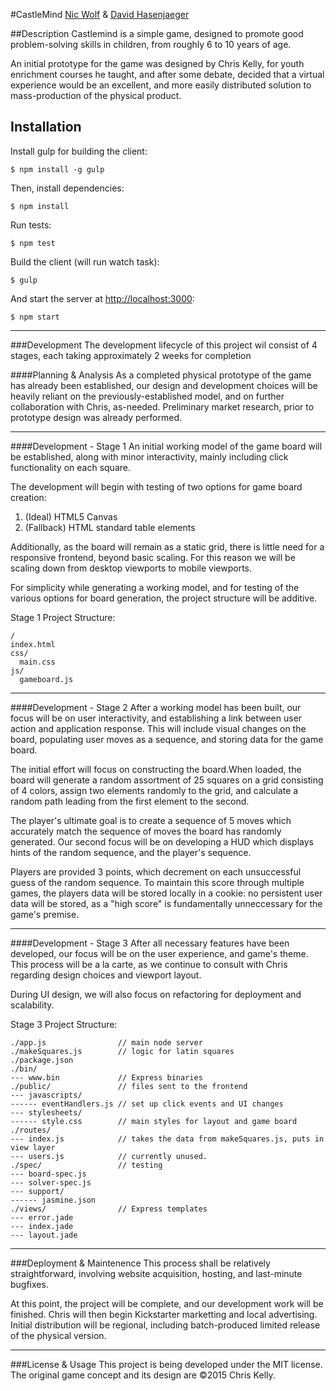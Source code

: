 #CastleMind
[Nic Wolf](https://github.com/Nic-Wolf)
&
[David Hasenjaeger](https://github.com/GerryFudd)

##Description
Castlemind is a simple game, designed to promote good problem-solving skills in children, from roughly 6 to 10 years of age.

An initial prototype for the game was designed by Chris Kelly, for youth enrichment courses he taught, and after some debate, decided that a virtual experience would be an excellent, and more easily distributed solution to mass-production of the physical product.

## Installation

Install gulp for building the client:

    $ npm install -g gulp

Then, install dependencies:

    $ npm install

Run tests:

    $ npm test

Build the client (will run watch task):

    $ gulp

And start the server at [http://localhost:3000](http://localhost:3000):

    $ npm start

---
###Development
The development lifecycle of this project wil consist of 4 stages, each taking approximately 2 weeks for completion

####Planning & Analysis
As a completed physical prototype of the game has already been established, our design and development choices will be heavily reliant on the previously-established model, and on further collaboration with Chris, as-needed.
Preliminary market research, prior to prototype design was already performed.

---
####Development - Stage 1
An initial working model of the game board will be established, along with minor interactivity, mainly including click functionality on each square.

The development will begin with testing of two options for game board creation:

1. (Ideal) HTML5 Canvas
2. (Fallback) HTML standard table elements

Additionally, as the board will remain as a static grid, there is little need for a responsive frontend, beyond basic scaling. For this reason we will be scaling down from desktop viewports to mobile viewports.

For simplicity while generating a working model, and for testing of the various options for board generation, the project structure will be additive.

Stage 1 Project Structure:
```
/
index.html
css/
  main.css
js/
  gameboard.js
```

---
####Development - Stage 2
After a working model has been built, our focus will be on user interactivity, and establishing a link between user action and application response. This will include visual changes on the board, populating user moves as a sequence, and storing data for the game board.

The initial effort will focus on constructing the board.When loaded, the board will generate a random assortment of 25 squares on a grid consisting of 4 colors, assign two elements randomly to the grid, and calculate a random path leading from the first element to the second.

The player's ultimate goal is to create a sequence of 5 moves which accurately match the sequence of moves the board has randomly generated. Our second focus will be on developing a HUD which displays hints of the random sequence, and the player's sequence.

Players are provided 3 points, which decrement on each unsuccessful guess of the random sequence. To maintain this score through multiple games, the players data will be stored locally in a cookie: no persistent user data will be stored, as a "high score" is fundamentally unneccessary for the game's premise.

---
####Development - Stage 3
After all necessary features have been developed, our focus will be on the user experience, and game's theme. This process will be a la carte, as we continue to consult with Chris regarding design choices and viewport layout.

During UI design, we will also focus on refactoring for deployment and scalability.

Stage 3 Project Structure:
```
./app.js                // main node server
./makeSquares.js        // logic for latin squares
./package.json
./bin/ 
--- www.bin             // Express binaries
./public/               // files sent to the frontend
--- javascripts/
------ eventHandlers.js // set up click events and UI changes
--- stylesheets/
------ style.css        // main styles for layout and game board
./routes/
--- index.js            // takes the data from makeSquares.js, puts in view layer
--- users.js            // currently unused.
./spec/                 // testing
--- board-spec.js
--- solver-spec.js
--- support/
------ jasmine.json
./views/                // Express templates
--- error.jade
--- index.jade
--- layout.jade

````

---
###Deployment & Maintenence
This process shall be relatively straightforward, involving website acquisition, hosting, and last-minute bugfixes.

At this point, the project will be complete, and our development work will be finished. Chris will then begin Kickstarter marketting and local advertising. Initial distribution will be regional, including batch-produced limited release of the physical version.

---
###License & Usage
This project is being developed under the MIT license.
The original game concept and its design are &copy;2015 Chris Kelly.

